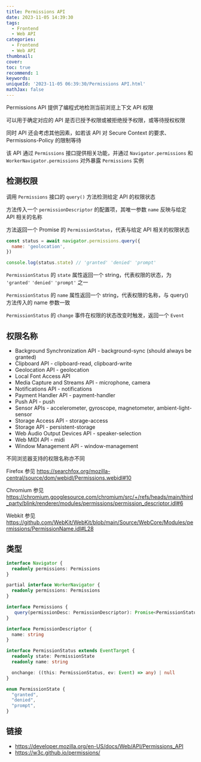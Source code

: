 ```yaml
---
title: Permissions API
date: 2023-11-05 14:39:30
tags:
  - Frontend
  - Web API
categories:
  - Frontend
  - Web API
thumbnail:
cover:
toc: true
recommend: 1
keywords:
uniqueId: '2023-11-05 06:39:30/Permissions API.html'
mathJax: false
---
```


Permissions API 提供了编程式地检测当前浏览上下文 API 权限

可以用于确定对应的 API 是否已授予权限或被拒绝授予权限，或等待授权权限

同时 API 还会考虑其他因素，如若该 API 对 Secure Context 的要求、Permissions-Policy 的限制等待

该 API 通过 `Permissions` 接口提供相关功能，并通过 `Navigator.permissions` 和 `WorkerNavigator.permissions` 对外暴露 `Permissions` 实例

## 检测权限

调用 `Permissions` 接口的 `query()` 方法检测给定 API 的权限状态

方法传入一个 `permissionDescriptor` 的配置项，其唯一参数 `name` 反映与给定 API 相关的名称

方法返回一个 Promise 的 `PermissionStatus`，代表与给定 API 相关的权限状态

```js
const status = await navigator.permissions.query({
  name: 'geolocation',
})

console.log(status.state) // 'granted' 'denied' 'prompt'
```

`PermissionStatus` 的 `state` 属性返回一个 string，代表权限的状态，为 `'granted'` `'denied'` `'prompt'` 之一

`PermissionStatus` 的 `name` 属性返回一个 string，代表权限的名称，与 query() 方法传入的 name 参数一致

`PermissionStatus` 的 `change` 事件在权限的状态改变时触发，返回一个 `Event`

## 权限名称

* Background Synchronization API - background-sync (should always be granted)
* Clipboard API - clipboard-read, clipboard-write
* Geolocation API - geolocation
* Local Font Access API
* Media Capture and Streams API - microphone, camera
* Notifications API - notifications
* Payment Handler API - payment-handler
* Push API - push
* Sensor APIs - accelerometer, gyroscope, magnetometer, ambient-light-sensor
* Storage Access API - storage-access
* Storage API - persistent-storage
* Web Audio Output Devices API - speaker-selection
* Web MIDI API - midi
* Window Management API - window-management

不同浏览器支持的权限名称亦不同

Firefox 参见 <https://searchfox.org/mozilla-central/source/dom/webidl/Permissions.webidl#10>

Chromium 参见 <https://chromium.googlesource.com/chromium/src/+/refs/heads/main/third_party/blink/renderer/modules/permissions/permission_descriptor.idl#6>

Webkit 参见 <https://github.com/WebKit/WebKit/blob/main/Source/WebCore/Modules/permissions/PermissionName.idl#L28>

## 类型

```ts
interface Navigator {
  readonly permissions: Permissions
}

partial interface WorkerNavigator {
  readonly permissions: Permissions
}

interface Permissions {
   query(permissionDesc: PermissionDescriptor): Promise<PermissionStatus>
}

interface PermissionDescriptor {
  name: string
}

interface PermissionStatus extends EventTarget {
  readonly state: PermissionState
  readonly name: string

  onchange: ((this: PermissionStatus, ev: Event) => any) | null
}

enum PermissionState {
  "granted",
  "denied",
  "prompt",
}
```

## 链接

* <https://developer.mozilla.org/en-US/docs/Web/API/Permissions_API>
* <https://w3c.github.io/permissions/>
